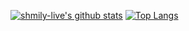 [![shmily-live's github stats](https://github-readme-stats.vercel.app/api?username=shmily-live&show_icons=true&theme=light)](https://github.com/anuraghazra/github-readme-stats)
[![Top Langs](https://github-readme-stats.vercel.app/api/top-langs/?username=shmily-live)](https://github.com/anuraghazra/github-readme-stats)